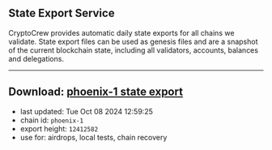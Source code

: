 ## State Export Service
CryptoCrew provides automatic daily state exports for all chains we validate. State export files can be used as genesis files and are a snapshot of the current blockchain state, including all validators, accounts, balances and delegations.

---
**Download: [phoenix-1 state export](https://dl-eu2.ccvalidators.com/SERVICE/terra2/phoenix-1_export_12412582.json)**
---

- last updated: Tue Oct 08 2024 12:59:25
- chain id: `phoenix-1`
- export height: `12412582`
- use for: airdrops, local tests, chain recovery
